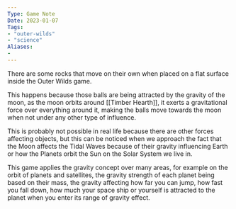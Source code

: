 ```yaml
---
Type: Game Note
Date: 2023-01-07
Tags:
- "outer-wilds"
- "science"
Aliases:
- 
---
```

There are some rocks that move on their own when placed on a flat surface inside the Outer Wilds game.

This happens because those balls are being attracted by the gravity of the moon, as the moon orbits around [[Timber Hearth]], it exerts a gravitational force over everything around it, making the balls move towards the moon when not under any other type of influence.

This is probably not possible in real life because there are other forces affecting objects, but this can be noticed when we approach the fact that the Moon affects the Tidal Waves because of their gravity influencing Earth or how the Planets orbit the Sun on the Solar System we live in.

This game applies the gravity concept over many areas, for example on the orbit of planets and satellites, the gravity strength of each planet being based on their mass, the gravity affecting how far you can jump, how fast you fall down, how much your space ship or yourself is attracted to the planet when you enter its range of gravity effect.